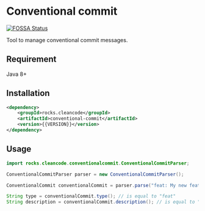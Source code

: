 # Conventional commit

[![FOSSA Status](https://app.fossa.com/api/projects/git%2Bgithub.com%2Fclean-code-rocks%2Fconventional-commit.svg?type=shield)](https://app.fossa.com/projects/git%2Bgithub.com%2Fclean-code-rocks%2Fconventional-commit?ref=badge_shield)

Tool to manage conventional commit messages.

## Requirement

Java 8+

## Installation

```xml
<dependency>
    <groupId>rocks.cleancode</groupId>
    <artifactId>conventional-commit</artifactId>
    <version>{{VERSION}}</version>
</dependency>
```

## Usage

```java
import rocks.cleancode.conventionalcommit.ConventionalCommitParser;

ConventionalCommitParser parser = new ConventionalCommitParser();

ConventionalCommit conventionalCommit = parser.parse("feat: My new feature");

String type = conventionalCommit.type(); // is equal to "feat"
String description = conventionalCommit.description(); // is equal to "My new feature"
```
